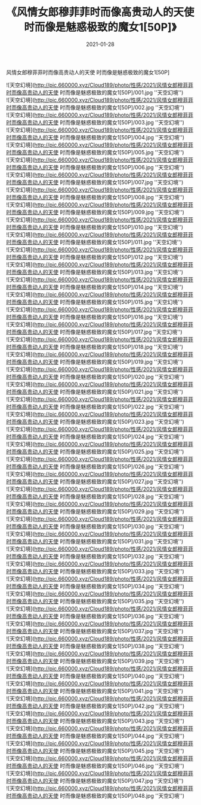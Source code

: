 ﻿---
layout: post
title:  《风情女郎穆菲菲时而像高贵动人的天使 时而像是魅惑极致的魔女1[50P]》
date:   2021-01-28
img: http://pic.660000.xyz/Cloud189/photo/性感/2021/风情女郎穆菲菲时而像高贵动人的天使 时而像是魅惑极致的魔女1[50P]/000.jpg
categories: [美女, 性感, 泳衣]
---

风情女郎穆菲菲时而像高贵动人的天使 时而像是魅惑极致的魔女1[50P]



![天空幻境](http://pic.660000.xyz/Cloud189/photo/性感/2021/风情女郎穆菲菲时而像高贵动人的天使 时而像是魅惑极致的魔女1[50P]/001.jpg ''天空幻境'') <br>
![天空幻境](http://pic.660000.xyz/Cloud189/photo/性感/2021/风情女郎穆菲菲时而像高贵动人的天使 时而像是魅惑极致的魔女1[50P]/002.jpg ''天空幻境'') <br>
![天空幻境](http://pic.660000.xyz/Cloud189/photo/性感/2021/风情女郎穆菲菲时而像高贵动人的天使 时而像是魅惑极致的魔女1[50P]/003.jpg ''天空幻境'') <br>
![天空幻境](http://pic.660000.xyz/Cloud189/photo/性感/2021/风情女郎穆菲菲时而像高贵动人的天使 时而像是魅惑极致的魔女1[50P]/004.jpg ''天空幻境'') <br>
![天空幻境](http://pic.660000.xyz/Cloud189/photo/性感/2021/风情女郎穆菲菲时而像高贵动人的天使 时而像是魅惑极致的魔女1[50P]/005.jpg ''天空幻境'') <br>
![天空幻境](http://pic.660000.xyz/Cloud189/photo/性感/2021/风情女郎穆菲菲时而像高贵动人的天使 时而像是魅惑极致的魔女1[50P]/006.jpg ''天空幻境'') <br>
![天空幻境](http://pic.660000.xyz/Cloud189/photo/性感/2021/风情女郎穆菲菲时而像高贵动人的天使 时而像是魅惑极致的魔女1[50P]/007.jpg ''天空幻境'') <br>
![天空幻境](http://pic.660000.xyz/Cloud189/photo/性感/2021/风情女郎穆菲菲时而像高贵动人的天使 时而像是魅惑极致的魔女1[50P]/008.jpg ''天空幻境'') <br>
![天空幻境](http://pic.660000.xyz/Cloud189/photo/性感/2021/风情女郎穆菲菲时而像高贵动人的天使 时而像是魅惑极致的魔女1[50P]/009.jpg ''天空幻境'') <br>
![天空幻境](http://pic.660000.xyz/Cloud189/photo/性感/2021/风情女郎穆菲菲时而像高贵动人的天使 时而像是魅惑极致的魔女1[50P]/010.jpg ''天空幻境'') <br>
![天空幻境](http://pic.660000.xyz/Cloud189/photo/性感/2021/风情女郎穆菲菲时而像高贵动人的天使 时而像是魅惑极致的魔女1[50P]/011.jpg ''天空幻境'') <br>
![天空幻境](http://pic.660000.xyz/Cloud189/photo/性感/2021/风情女郎穆菲菲时而像高贵动人的天使 时而像是魅惑极致的魔女1[50P]/012.jpg ''天空幻境'') <br>
![天空幻境](http://pic.660000.xyz/Cloud189/photo/性感/2021/风情女郎穆菲菲时而像高贵动人的天使 时而像是魅惑极致的魔女1[50P]/013.jpg ''天空幻境'') <br>
![天空幻境](http://pic.660000.xyz/Cloud189/photo/性感/2021/风情女郎穆菲菲时而像高贵动人的天使 时而像是魅惑极致的魔女1[50P]/014.jpg ''天空幻境'') <br>
![天空幻境](http://pic.660000.xyz/Cloud189/photo/性感/2021/风情女郎穆菲菲时而像高贵动人的天使 时而像是魅惑极致的魔女1[50P]/015.jpg ''天空幻境'') <br>
![天空幻境](http://pic.660000.xyz/Cloud189/photo/性感/2021/风情女郎穆菲菲时而像高贵动人的天使 时而像是魅惑极致的魔女1[50P]/016.jpg ''天空幻境'') <br>
![天空幻境](http://pic.660000.xyz/Cloud189/photo/性感/2021/风情女郎穆菲菲时而像高贵动人的天使 时而像是魅惑极致的魔女1[50P]/017.jpg ''天空幻境'') <br>
![天空幻境](http://pic.660000.xyz/Cloud189/photo/性感/2021/风情女郎穆菲菲时而像高贵动人的天使 时而像是魅惑极致的魔女1[50P]/018.jpg ''天空幻境'') <br>
![天空幻境](http://pic.660000.xyz/Cloud189/photo/性感/2021/风情女郎穆菲菲时而像高贵动人的天使 时而像是魅惑极致的魔女1[50P]/019.jpg ''天空幻境'') <br>
![天空幻境](http://pic.660000.xyz/Cloud189/photo/性感/2021/风情女郎穆菲菲时而像高贵动人的天使 时而像是魅惑极致的魔女1[50P]/020.jpg ''天空幻境'') <br>
![天空幻境](http://pic.660000.xyz/Cloud189/photo/性感/2021/风情女郎穆菲菲时而像高贵动人的天使 时而像是魅惑极致的魔女1[50P]/021.jpg ''天空幻境'') <br>
![天空幻境](http://pic.660000.xyz/Cloud189/photo/性感/2021/风情女郎穆菲菲时而像高贵动人的天使 时而像是魅惑极致的魔女1[50P]/022.jpg ''天空幻境'') <br>
![天空幻境](http://pic.660000.xyz/Cloud189/photo/性感/2021/风情女郎穆菲菲时而像高贵动人的天使 时而像是魅惑极致的魔女1[50P]/023.jpg ''天空幻境'') <br>
![天空幻境](http://pic.660000.xyz/Cloud189/photo/性感/2021/风情女郎穆菲菲时而像高贵动人的天使 时而像是魅惑极致的魔女1[50P]/024.jpg ''天空幻境'') <br>
![天空幻境](http://pic.660000.xyz/Cloud189/photo/性感/2021/风情女郎穆菲菲时而像高贵动人的天使 时而像是魅惑极致的魔女1[50P]/025.jpg ''天空幻境'') <br>
![天空幻境](http://pic.660000.xyz/Cloud189/photo/性感/2021/风情女郎穆菲菲时而像高贵动人的天使 时而像是魅惑极致的魔女1[50P]/026.jpg ''天空幻境'') <br>
![天空幻境](http://pic.660000.xyz/Cloud189/photo/性感/2021/风情女郎穆菲菲时而像高贵动人的天使 时而像是魅惑极致的魔女1[50P]/027.jpg ''天空幻境'') <br>
![天空幻境](http://pic.660000.xyz/Cloud189/photo/性感/2021/风情女郎穆菲菲时而像高贵动人的天使 时而像是魅惑极致的魔女1[50P]/028.jpg ''天空幻境'') <br>
![天空幻境](http://pic.660000.xyz/Cloud189/photo/性感/2021/风情女郎穆菲菲时而像高贵动人的天使 时而像是魅惑极致的魔女1[50P]/029.jpg ''天空幻境'') <br>
![天空幻境](http://pic.660000.xyz/Cloud189/photo/性感/2021/风情女郎穆菲菲时而像高贵动人的天使 时而像是魅惑极致的魔女1[50P]/030.jpg ''天空幻境'') <br>
![天空幻境](http://pic.660000.xyz/Cloud189/photo/性感/2021/风情女郎穆菲菲时而像高贵动人的天使 时而像是魅惑极致的魔女1[50P]/031.jpg ''天空幻境'') <br>
![天空幻境](http://pic.660000.xyz/Cloud189/photo/性感/2021/风情女郎穆菲菲时而像高贵动人的天使 时而像是魅惑极致的魔女1[50P]/032.jpg ''天空幻境'') <br>
![天空幻境](http://pic.660000.xyz/Cloud189/photo/性感/2021/风情女郎穆菲菲时而像高贵动人的天使 时而像是魅惑极致的魔女1[50P]/033.jpg ''天空幻境'') <br>
![天空幻境](http://pic.660000.xyz/Cloud189/photo/性感/2021/风情女郎穆菲菲时而像高贵动人的天使 时而像是魅惑极致的魔女1[50P]/034.jpg ''天空幻境'') <br>
![天空幻境](http://pic.660000.xyz/Cloud189/photo/性感/2021/风情女郎穆菲菲时而像高贵动人的天使 时而像是魅惑极致的魔女1[50P]/035.jpg ''天空幻境'') <br>
![天空幻境](http://pic.660000.xyz/Cloud189/photo/性感/2021/风情女郎穆菲菲时而像高贵动人的天使 时而像是魅惑极致的魔女1[50P]/036.jpg ''天空幻境'') <br>
![天空幻境](http://pic.660000.xyz/Cloud189/photo/性感/2021/风情女郎穆菲菲时而像高贵动人的天使 时而像是魅惑极致的魔女1[50P]/037.jpg ''天空幻境'') <br>
![天空幻境](http://pic.660000.xyz/Cloud189/photo/性感/2021/风情女郎穆菲菲时而像高贵动人的天使 时而像是魅惑极致的魔女1[50P]/038.jpg ''天空幻境'') <br>
![天空幻境](http://pic.660000.xyz/Cloud189/photo/性感/2021/风情女郎穆菲菲时而像高贵动人的天使 时而像是魅惑极致的魔女1[50P]/039.jpg ''天空幻境'') <br>
![天空幻境](http://pic.660000.xyz/Cloud189/photo/性感/2021/风情女郎穆菲菲时而像高贵动人的天使 时而像是魅惑极致的魔女1[50P]/040.jpg ''天空幻境'') <br>
![天空幻境](http://pic.660000.xyz/Cloud189/photo/性感/2021/风情女郎穆菲菲时而像高贵动人的天使 时而像是魅惑极致的魔女1[50P]/041.jpg ''天空幻境'') <br>
![天空幻境](http://pic.660000.xyz/Cloud189/photo/性感/2021/风情女郎穆菲菲时而像高贵动人的天使 时而像是魅惑极致的魔女1[50P]/042.jpg ''天空幻境'') <br>
![天空幻境](http://pic.660000.xyz/Cloud189/photo/性感/2021/风情女郎穆菲菲时而像高贵动人的天使 时而像是魅惑极致的魔女1[50P]/043.jpg ''天空幻境'') <br>
![天空幻境](http://pic.660000.xyz/Cloud189/photo/性感/2021/风情女郎穆菲菲时而像高贵动人的天使 时而像是魅惑极致的魔女1[50P]/044.jpg ''天空幻境'') <br>
![天空幻境](http://pic.660000.xyz/Cloud189/photo/性感/2021/风情女郎穆菲菲时而像高贵动人的天使 时而像是魅惑极致的魔女1[50P]/045.jpg ''天空幻境'') <br>
![天空幻境](http://pic.660000.xyz/Cloud189/photo/性感/2021/风情女郎穆菲菲时而像高贵动人的天使 时而像是魅惑极致的魔女1[50P]/046.jpg ''天空幻境'') <br>
![天空幻境](http://pic.660000.xyz/Cloud189/photo/性感/2021/风情女郎穆菲菲时而像高贵动人的天使 时而像是魅惑极致的魔女1[50P]/047.jpg ''天空幻境'') <br>
![天空幻境](http://pic.660000.xyz/Cloud189/photo/性感/2021/风情女郎穆菲菲时而像高贵动人的天使 时而像是魅惑极致的魔女1[50P]/048.jpg ''天空幻境'') <br>